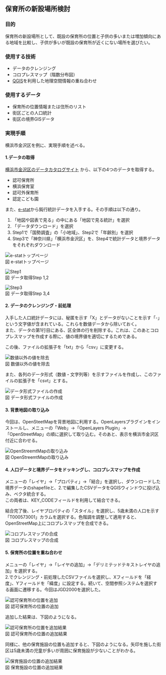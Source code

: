 ﻿## 保育所の新設場所検討

### 目的
保育所の新設場所として、既設の保育所の位置と子供の多いまたは増加傾向にある地域を比較し、子供が多いが既設の保育所が近くにない場所を選びたい。

### 使用する技術

* データのクレンジング
* コロプレスマップ（階数分布図）
* [QGIS](/vled-tech/tools/tools-qgis.md)を利用した地理空間情報の重ね合わせ

### 使用するデータ

* 保育所の位置情報または住所のリスト
* 街区ごとの人口統計
* 街区の境界GISデータ

### 実現手順

横浜市金沢区を例に、実現手順を述べる。

#### 1.データの取得
[横浜市金沢区のデータカタログサイト](http://www.city.yokohama.lg.jp/kanazawa/kz-opendata/kz-opendata.html) から、以下の4つのデータを取得する。

* 認可保育所
* 横浜保育室
* 認可外保育所
* 認定こども園

また、[e-stat](http://www.e-stat.go.jp/)から鈍行統計データを入手する。その手順は以下の通り。

1. 「地図や図表で見る」の中にある「地図で見る統計」を選択
2. 「データダウンロード」を選択
3. Step1で「国勢調査」の「小地域」、Step2で「年齢別」を選択
4. Step3で「神奈川県」「横浜市金沢区」を、Step4で統計データと境界データをそれぞれダウンロード

![e-statトップページ](images/scenario-nursery/estat-top.png "図 e-statトップページ")   
図 e-statトップページ

![Step1](images/scenario-nursery/estat-step1.png "図 Step1")   
図 データ取得Step 1,2

![Step3](images/scenario-nursery/estat-step3.png "図 Step3")   
図 データ取得Step 3,4

#### 2. データのクレンジング・前処理
入手した人口統計データには、秘匿を示す「X」とデータがないことを示す「-」という文字値が含まれている。これらを数値データから除いておく。   
また、データの第1行目にある、区全体の行を削除する。これは、このあとコロプレスマップを作成する際に、値の境界値を適切にするためである。

この後、ファイルの拡張子を「txt」から「csv」に変更する。

![数値以外の値を除去](images/scenario-nursery/cleaning.png "図 数値以外の値を除去")   
図 数値以外の値を除去

また、各列のデータ形式（数値・文字列等）を示すファイルを作成し、このファイルの拡張子を「csvt」とする。

![データ形式ファイルの作成](images/scenario-nursery/datatype.png "図 データ形式ファイルの作成")   
図 データ形式ファイルの作成

#### 3. 背景地図の取り込み
今回は、OpenSteetMapを背景地図に利用する。OpenLayersプラグインをインストールし、メニューの「Web」→「OpenLayers Plugin」→「OpenStreetMap」の順に選択して取り込む。そのあと、表示を横浜市金沢区付近に合わせる。

![OpenStreemtMapの取り込み](images/scenario-nursery/qgis-kanazawa.png "図 OpenStreemtMapの取り込み")   
図 OpenStreemtMapの取り込み

#### 4. 人口データと境界データをドッキングし、コロプレスマップを作成
メニューの「レイヤ」→「プロパティ」→「結合」を選択し、ダウンロードした境界データのshapefileと、2.で編集したCSVデータをQGISウィンドウに投げ込み、ベクタ統合する。   
この両者は、KEY_CODEフィールドを利用して結合できる。

結合完了後、レイヤプロパティの「スタイル」を選択し、5歳未満の人口を示す「T000573001」カラムを選択する。色階調を調整して適用すると、OpenStreetMap上にコロプレスマップを合成できる。

![コロプレスマップの合成](images/scenario-nursery/qgis-choroplethmap.png "図 コロプレスマップの合成")   
図 コロプレスマップの合成

#### 5. 保育所の位置を重ね合わせ
メニューの「レイヤ」→「レイヤの追加」→「デリミテッドテキストレイヤの追加」を選択する。   
2.でクレンジング・前処理したCSVファイルを選択し、Xフィールドを「経度」、Yフィールドを「緯度」に設定する。続いて、空間参照システムを選択する画面に遷移する。今回はJGD2000を選択した。

![認可保育所の位置を追加](images/scenario-nursery/delimitedText.png "図 認可保育所の位置の追加")   
図 認可保育所の位置の追加

追加した結果は、下図のようになる。

![認可保育所の位置を追加結果](images/scenario-nursery/qgis-addNursery.png "図 認可保育所の位置の追加結果")   
図 認可保育所の位置の追加結果

同様に、他の保育施設の位置も追加すると、下図のようになる。矢印を施した街区は5歳未満の児童が多いが周囲に保育施設が少ないことがわかる。

![保育施設の位置の追加結果](images/scenario-nursery/result.png "図 保育施設の位置の追加結果")   
図 保育施設の位置の追加結果




